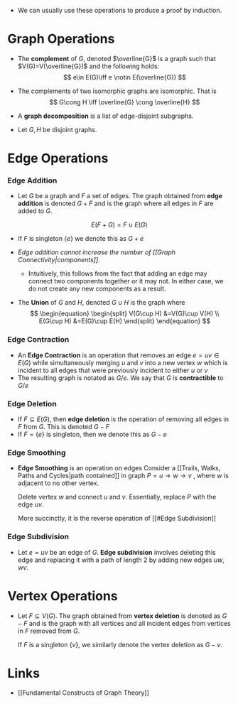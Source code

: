 * We can usually use these operations to produce a proof by induction. 
# Graph Operations
* The **complement** of $G$, denoted $\overline{G}$ is a graph such that $V(G)=V(\overline{G})$  and the following holds: 
$$
e\in E(G)\iff e \notin E(\overline{G})
$$

* The complements of two isomorphic graphs are isomorphic. That is 
$$
G\cong H \iff \overline{G} \cong \overline{H}
$$

* A **graph decomposition** is a list of edge-disjoint subgraphs.

* Let $G,H$ be disjoint graphs.
# Edge Operations
### Edge Addition
* Let $G$ be a graph and $F$ a set of edges. The graph obtained from **edge addition** is denoted $G+F$ and is the graph where all edges in $F$ are added to $G$.
  
$$
E(F+G) = F\cup E(G)
$$

* If $F$ is singleton $\{e\}$ we denote this as $G+e$
* *Edge addition cannot increase the number of [[Graph Connectivity|components]]*.
	* Intuitively, this follows from the fact that adding an edge may connect two components together or it may not. In either case, we do not create any new components as a result.

* The **Union** of $G$ and $H$, denoted $G\cup H$ is the graph where 
$$
\begin{equation}
\begin{split}
V(G\cup H) &=V(G)\cup V(H) \\
E(G\cup H) &=E(G)\cup E(H)
\end{split}
\end{equation}
$$
### Edge Contraction
* An **Edge Contraction** is an operation that removes an edge $e=uv\in E(G)$  while simultaneously merging $u$ and $v$ into a new vertex $w$ which is incident  to all edges that were previously incident to either $u$ or $v$ 
* The resulting graph is notated as $G/e$. We say that $G$ is **contractible** to $G/e$ 

### Edge Deletion
* If $F\subseteq E(G)$, then **edge deletion** is  the operation of removing all edges in $F$ from $G$. This is denoted $G-F$
* If $F=\{e\}$ is singleton, then we denote this as $G-e$

### Edge Smoothing
* **Edge Smoothing** is an operation on edges  Consider a [[Trails, Walks, Paths and Cycles|path contained]] in graph $P=u\to w\to v$ , where $w$ is adjacent to no other vertex.
  
  Delete vertex $w$ and connect $u$ and $v$. Essentially, replace $P$ with the edge $uv$.
  
  More succinctly, it is the reverse operation of [[#Edge Subdivision]]

### Edge Subdivision
* Let $e=uv$ be an edge of $G$. **Edge subdivision** involves deleting this edge and replacing it with a path of length $2$ by adding new edges $uw, wv$.

# Vertex Operations
* Let $F\subseteq V(G)$. The graph obtained from **vertex deletion** is denoted as $G-F$ and is the graph with all vertices and all incident edges from vertices in $F$ removed from $G$.
  
  If $F$ is a singleton $\{v\}$, we similarly denote the vertex deletion as $G-v$.

# Links
* [[Fundamental Constructs of Graph Theory]]